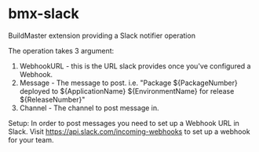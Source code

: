 # bmx-slack
BuildMaster extension providing a Slack notifier operation

The operation takes 3 argument:
1. WebhookURL - this is the URL slack provides once you've configured a Webhook.
2. Message - The message to post.  i.e. "Package ${PackageNumber} deployed to ${ApplicationName} ${EnvironmentName} for release ${ReleaseNumber}"
3. Channel - The channel to post message in.

Setup:
In order to post messages you need to set up a Webhook URL in Slack.  Visit https://api.slack.com/incoming-webhooks to set up a webhook for your team.
